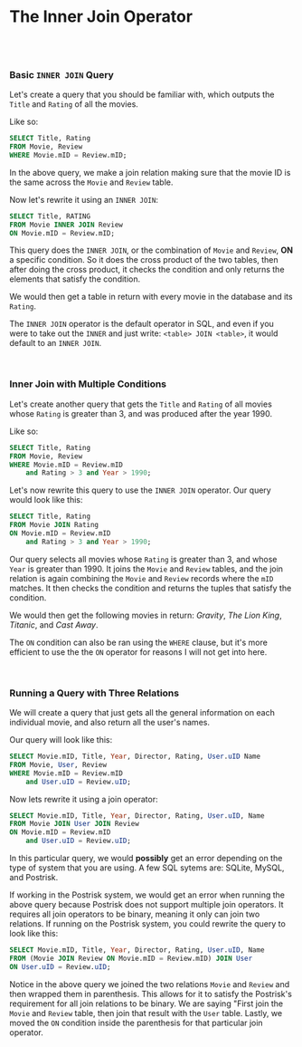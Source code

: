 # The Inner Join Operator

<br>
<br>

### Basic `INNER JOIN` Query

Let's create a query that you should be familiar with, which outputs the `Title` and `Rating` of all the movies.

Like so:

```sql
SELECT Title, Rating
FROM Movie, Review
WHERE Movie.mID = Review.mID;
```

In the above query, we make a join relation making sure that the movie ID is the same across the `Movie` and `Review` table.

Now let's rewrite it using an `INNER JOIN`:

```sql
SELECT Title, RATING
FROM Movie INNER JOIN Review
ON Movie.mID = Review.mID;
```

This query does the `INNER JOIN`, or the combination of `Movie` and `Review`, **ON** a specific condition. So it does the cross product of the two tables, then after doing the cross product, it checks the condition and only returns the elements that satisfy the condition.

We would then get a table in return with every movie in the database and its `Rating`.

The `INNER JOIN` operator is the default operator in SQL, and even if you were to take out the `INNER` and just write: `<table> JOIN <table>`, it would default to an `INNER JOIN`.

<br>

### Inner Join with Multiple Conditions

Let's create another query that gets the `Title` and `Rating` of all movies whose `Rating` is greater than 3, and was produced after the year 1990.

Like so:

```sql
SELECT Title, Rating
FROM Movie, Review
WHERE Movie.mID = Review.mID
    and Rating > 3 and Year > 1990;
```

Let's now rewrite this query to use the `INNER JOIN` operator. Our query would look like this:

```sql
SELECT Title, Rating
FROM Movie JOIN Rating
ON Movie.mID = Review.mID
    and Rating > 3 and Year > 1990;
```

Our query selects all movies whose `Rating` is greater than 3, and whose `Year` is greater than 1990. It joins the `Movie` and `Review` tables, and the join relation is again combining the `Movie` and `Review` records where the `mID` matches. It then checks the condition and returns the tuples that satisfy the condition.

We would then get the following movies in return: *Gravity*, *The Lion King*, *Titanic*, and *Cast Away*.

The `ON` condition can also be ran using the `WHERE` clause, but it's more efficient to use the the `ON` operator for reasons I will not get into here.

<br>

### Running a Query with Three Relations

We will create a query that just gets all the general information on each individual movie, and also return all the user's names.

Our query will look like this:

```sql
SELECT Movie.mID, Title, Year, Director, Rating, User.uID Name
FROM Movie, User, Review
WHERE Movie.mID = Review.mID
    and User.uID = Review.uID;
```

Now lets rewrite it using a join operator:

```sql
SELECT Movie.mID, Title, Year, Director, Rating, User.uID, Name
FROM Movie JOIN User JOIN Review
ON Movie.mID = Review.mID
    and User.uID = Review.uID;
```

In this particular query, we would **possibly** get an error depending on the type of system that you are using. A few SQL sytems are: SQLite, MySQL, and Postrisk.

If working in the Postrisk system, we would get an error when running the above query because Postrisk does not support multiple join operators. It requires all join operators to be binary, meaning it only can join two relations. If running on the Postrisk system, you could rewrite the query to look like this:

```sql
SELECT Movie.mID, Title, Year, Director, Rating, User.uID, Name
FROM (Movie JOIN Review ON Movie.mID = Review.mID) JOIN User
ON User.uID = Review.uID;
```

Notice in the above query we joined the two relations `Movie` and `Review` and then wrapped them in parenthesis. This allows for it to satisfy the Postrisk's requirement for all join relations to be binary. We are saying "First join the `Movie` and `Review` table, then join that result with the `User` table. Lastly, we moved the `ON` condition inside the parenthesis for that particular join operator.

